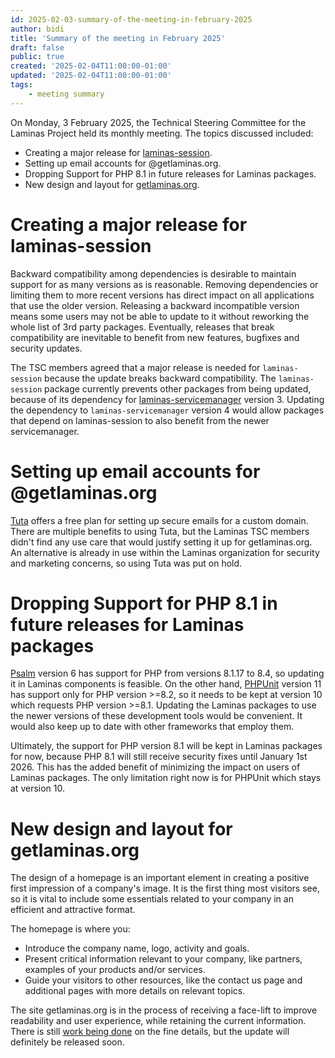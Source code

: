 ```yaml
---
id: 2025-02-03-summary-of-the-meeting-in-february-2025
author: bidi
title: 'Summary of the meeting in February 2025'
draft: false
public: true
created: '2025-02-04T11:00:00-01:00'
updated: '2025-02-04T11:00:00-01:00'
tags:
    - meeting summary
---
```


On Monday, 3 February 2025, the Technical Steering Committee for the Laminas Project held its monthly meeting.
The topics discussed included:

- Creating a major release for [laminas-session](https://github.com/laminas/laminas-session).
- Setting up email accounts for @getlaminas.org.
- Dropping Support for PHP 8.1 in future releases for Laminas packages.
- New design and layout for [getlaminas.org](getlaminas.org).

<!--- EXTENDED -->
# Creating a major release for laminas-session

Backward compatibility among dependencies is desirable to maintain support for as many versions as is reasonable.
Removing dependencies or limiting them to more recent versions has direct impact on all applications that use the older version.
Releasing a backward incompatible version means some users may not be able to update to it without reworking the whole list of 3rd party packages.
Eventually, releases that break compatibility are inevitable to benefit from new features, bugfixes and security updates.

The TSC members agreed that a major release is needed for `laminas-session` because the update breaks backward compatibility.
The `laminas-session` package currently prevents other packages from being updated, because of its dependency for [laminas-servicemanager](https://github.com/laminas/laminas-servicemanager) version 3.
Updating the dependency to `laminas-servicemanager` version 4 would allow packages that depend on laminas-session to also benefit from the newer servicemanager.

# Setting up email accounts for @getlaminas.org

[Tuta](https://tuta.com/blog/tutanota-for-open-source-teams) offers a free plan for setting up secure emails for a custom domain.
There are multiple benefits to using Tuta, but the Laminas TSC members didn't find any use care that would justify setting it up for getlaminas.org.
An alternative is already in use within the Laminas organization for security and marketing concerns, so using Tuta was put on hold.

# Dropping Support for PHP 8.1 in future releases for Laminas packages

[Psalm](https://github.com/vimeo/psalm) version 6 has support for PHP from versions 8.1.17 to 8.4, so updating it in Laminas components is feasible.
On the other hand, [PHPUnit](https://github.com/sebastianbergmann/phpunit) version 11 has support only for PHP version >=8.2, so it needs to be kept at version 10 which requests PHP version >=8.1.
Updating the Laminas packages to use the newer versions of these development tools would be convenient.
It would also keep up to date with other frameworks that employ them.

Ultimately, the support for PHP version 8.1 will be kept in Laminas packages for now, because PHP 8.1 will still receive security fixes until January 1st 2026.
This has the added benefit of minimizing the impact on users of Laminas packages.
The only limitation right now is for PHPUnit which stays at version 10.

# New design and layout for getlaminas.org

The design of a homepage is an important element in creating a positive first impression of a company's image.
It is the first thing most visitors see, so it is vital to include some essentials related to your company in an efficient and attractive format.

The homepage is where you:

- Introduce the company name, logo, activity and goals.
- Present critical information relevant to your company, like partners, examples of your products and/or services.
- Guide your visitors to other resources, like the contact us page and additional pages with more details on relevant topics.

The site getlaminas.org is in the process of receiving a face-lift to improve readability and user experience, while retaining the current information.
There is still [work being done](https://github.com/laminas/getlaminas.org/issues/242) on the fine details, but the update will definitely be released soon.
